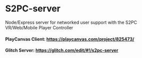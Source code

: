 # S2PC-server
Node/Express server for networked user support with the S2PC VR/Web/Mobile Player Controller

#### PlayCanvas Client: https://playcanvas.com/project/825473/
#### Glitch Server: https://glitch.com/edit/#!/s2pc-server
